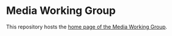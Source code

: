 # Media Working Group

This repository hosts the [home page of the Media Working Group](https://www.w3.org/media-wg/).